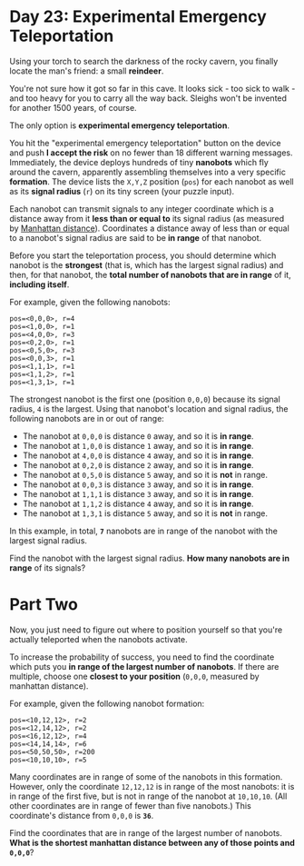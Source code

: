 # Day 23: Experimental Emergency Teleportation
Using your torch to search the darkness of the rocky cavern, you finally locate the man's friend: a small **reindeer**.

You're not sure how it got so far in this cave. It looks sick - too sick to walk - and too heavy for you to carry all 
the way back. Sleighs won't be invented for another 1500 years, of course.

The only option is **experimental emergency teleportation**.

You hit the "experimental emergency teleportation" button on the device and push **I accept the risk** on no fewer than 
18 different warning messages. Immediately, the device deploys hundreds of tiny **nanobots** which fly around the 
cavern, apparently assembling themselves into a very specific **formation**. The device lists the `X,Y,Z` position 
(`pos`) for each nanobot as well as its **signal radius** (`r`) on its tiny screen (your puzzle input).

Each nanobot can transmit signals to any integer coordinate which is a distance away from it **less than or equal to** 
its signal radius (as measured by [Manhattan distance](https://en.wikipedia.org/wiki/Taxicab_geometry)). Coordinates a 
distance away of less than or equal to a nanobot's signal radius are said to be **in range** of that nanobot.

Before you start the teleportation process, you should determine which nanobot is the **strongest** (that is, which has 
the largest signal radius) and then, for that nanobot, the **total number of nanobots that are in range** of it, 
**including itself**.

For example, given the following nanobots:
```
pos=<0,0,0>, r=4
pos=<1,0,0>, r=1
pos=<4,0,0>, r=3
pos=<0,2,0>, r=1
pos=<0,5,0>, r=3
pos=<0,0,3>, r=1
pos=<1,1,1>, r=1
pos=<1,1,2>, r=1
pos=<1,3,1>, r=1
```
The strongest nanobot is the first one (position `0,0,0`) because its signal radius, `4` is the largest. Using that 
nanobot's location and signal radius, the following nanobots are in or out of range:
* The nanobot at `0,0,0` is distance `0` away, and so it is **in range**.
* The nanobot at `1,0,0` is distance `1` away, and so it is **in range**.
* The nanobot at `4,0,0` is distance `4` away, and so it is **in range**.
* The nanobot at `0,2,0` is distance `2` away, and so it is **in range**.
* The nanobot at `0,5,0` is distance `5` away, and so it is **not** in range.
* The nanobot at `0,0,3` is distance `3` away, and so it is **in range**.
* The nanobot at `1,1,1` is distance `3` away, and so it is **in range**.
* The nanobot at `1,1,2` is distance `4` away, and so it is **in range**.
* The nanobot at `1,3,1` is distance `5` away, and so it is **not** in range.

In this example, in total, **`7`** nanobots are in range of the nanobot with the largest signal radius.

Find the nanobot with the largest signal radius. **How many nanobots are in range** of its signals?

# Part Two
Now, you just need to figure out where to position yourself so that you're actually teleported when the nanobots 
activate.

To increase the probability of success, you need to find the coordinate which puts you **in range of the largest number 
of nanobots**. If there are multiple, choose one **closest to your position** (`0,0,0`, measured by manhattan distance).

For example, given the following nanobot formation:
```
pos=<10,12,12>, r=2
pos=<12,14,12>, r=2
pos=<16,12,12>, r=4
pos=<14,14,14>, r=6
pos=<50,50,50>, r=200
pos=<10,10,10>, r=5
```
Many coordinates are in range of some of the nanobots in this formation. However, only the coordinate `12,12,12` is in 
range of the most nanobots: it is in range of the first five, but is not in range of the nanobot at `10,10,10`. (All 
other coordinates are in range of fewer than five nanobots.) This coordinate's distance from `0,0,0` is **`36`**.

Find the coordinates that are in range of the largest number of nanobots. **What is the shortest manhattan distance 
between any of those points and `0,0,0`**?
